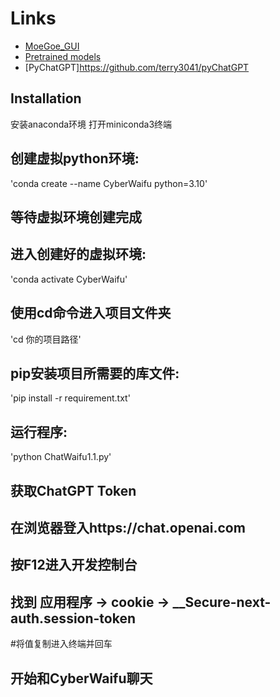 # Links
- [MoeGoe_GUI](https://github.com/CjangCjengh/MoeGoe_GUI)
- [Pretrained models](https://github.com/CjangCjengh/TTSModels)
- [PyChatGPT]https://github.com/terry3041/pyChatGPT

## Installation
安装anaconda环境
打开miniconda3终端

## 创建虚拟python环境:
'conda create --name CyberWaifu python=3.10'
## 等待虚拟环境创建完成

## 进入创建好的虚拟环境:
'conda activate CyberWaifu'

## 使用cd命令进入项目文件夹
'cd 你的项目路径'

## pip安装项目所需要的库文件:
'pip install -r requirement.txt'

## 运行程序:
'python ChatWaifu1.1.py'

## 获取ChatGPT Token
## 在浏览器登入https://chat.openai.com
## 按F12进入开发控制台
## 找到 应用程序 -> cookie -> __Secure-next-auth.session-token
#将值复制进入终端并回车

## 开始和CyberWaifu聊天
